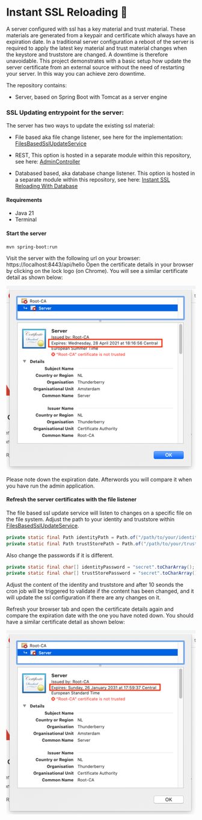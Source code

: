 # Instant SSL Reloading 🔐
A server configured with ssl has a key material and trust material. These materials are generated from a keypair and certificate which always have an expiration date.
In a traditional server configuration a reboot of the server is required to apply the latest key material and trust material changes when the keystore and truststore are changed.
A downtime is therefore unavoidable. This project demonstrates with a basic setup how update the server certificate from an external source without the need of restarting your server. In this way you can achieve zero downtime.

The repository contains:
- Server, based on Spring Boot with Tomcat as a server engine

### SSL Updating entrypoint for the server:
The server has two ways to update the existing ssl material:
- File based aka file change listener, see here for the implementation: [FilesBasedSslUpdateService](src/main/java/nl/altindag/server/service/FileBasedSslUpdateService.java)

- REST, This option is hosted in a separate module within this repository, see here: [AdminController](https://github.com/Hakky54/java-tutorials/blob/main/instant-server-ssl-reloading/server/src/main/java/nl/altindag/server/controller/AdminController.java)
- Databased based, aka database change listener. This option is hosted in a separate module within this repository, see here: [Instant SSL Reloading With Database](https://github.com/Hakky54/java-tutorials/tree/main/instant-ssl-reloading-with-spring-jetty-database)

#### Requirements
- Java 21
- Terminal

#### Start the server
```
mvn spring-boot:run
```
Visit the server with the following url on your browser: https://localhost:8443/api/hello
Open the certificate details in your browser by clicking on the lock logo (on Chrome). You will see a similar certificate detail as shown below:

![alt text](https://github.com/Hakky54/java-tutorials/blob/main/instant-server-ssl-reloading/images/before-reloading.png?raw=true)

Please note down the expiration date. Afterwords you will compare it when you have run the admin application.

#### Refresh the server certificates with the file listener
The file based ssl update service will listen to changes on a specific file on the file system. Adjust the path to your identity and truststore within [FilesBasedSslUpdateService](server/src/main/java/nl/altindag/server/service/FileBasedSslUpdateService.java).
```java
private static final Path identityPath = Path.of("/path/to/your/identity.jks");
private static final Path trustStorePath = Path.of("/path/to/your/truststore.jks");
```
Also change the passwords if it is different.
```java
private static final char[] identityPassword = "secret".toCharArray();
private static final char[] trustStorePassword = "secret".toCharArray();
```
Adjust the content of the identity and truststore and after 10 seonds the cron job will be triggered to validate if the content has been changed, and it will update the ssl configuration if there are any changes on it.

Refresh your browser tab and open the certificate details again and compare the expiration date with the one you have noted down.
You should have a similar certificate detail as shown below:

![alt text](https://github.com/Hakky54/java-tutorials/blob/main/instant-server-ssl-reloading/images/after-reloading.png?raw=true)
